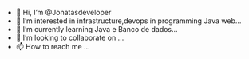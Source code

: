 - 👋 Hi, I’m @Jonatasdeveloper
- 👀 I’m interested in infrastructure,devops in programming Java web...
- 🌱 I’m currently learning Java e Banco de dados...
- 💞️ I’m looking to collaborate on ...
- 📫 How to reach me ...

<!---
Jonatasdeveloper/Jonatasdeveloper is a ✨ special ✨ repository because its `README.md` (this file) appears on your GitHub profile.
You can click the Preview link to take a look at your changes.
--->
